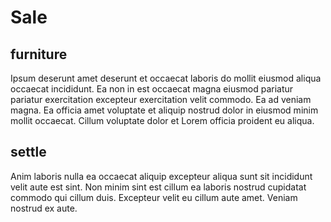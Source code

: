 # Sale

## furniture

Ipsum deserunt amet deserunt et occaecat laboris do mollit eiusmod aliqua occaecat incididunt. Ea non in est occaecat magna eiusmod pariatur pariatur exercitation excepteur exercitation velit commodo. Ea ad veniam magna. Ea officia amet voluptate et aliquip nostrud dolor in eiusmod minim mollit occaecat. Cillum voluptate dolor et Lorem officia proident eu aliqua.

## settle

Anim laboris nulla ea occaecat aliquip excepteur aliqua sunt sit incididunt velit aute est sint. Non minim sint est cillum ea laboris nostrud cupidatat commodo qui cillum duis. Excepteur velit eu cillum aute amet. Veniam nostrud ex aute.